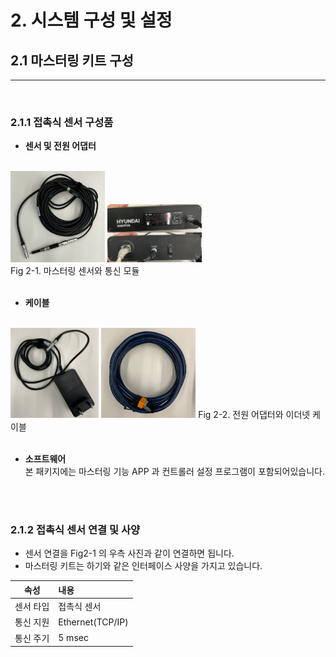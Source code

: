 # 2. 시스템 구성 및 설정
## 2.1 마스터링 키트 구성
---
<br>

### 2.1.1 접촉식 센서 구성품
- **센서 및 전원 어댑터** 
<br>
<div>
<img src="../00_img/02_sensor.PNG" width="30%">
<img src="../00_img/03_communication_module.PNG" width="30%">
</div>
Fig 2-1. 마스터링 센서와 통신 모듈
<br>

<br>

- **케이블**   
<br><div>
<img src="../00_img/04_power_adapter.PNG" width="28%">
<img src="../00_img/05_lan_cable.PNG" width="30%"></div>
Fig 2-2. 전원 어댑터와 이더넷 케이블
<br>

<br>

- **소프트웨어**
<br>본 패키지에는 마스터링 기능 APP 과 컨트롤러 설정 프로그램이 포함되어있습니다.

<br>
<br>

### 2.1.2 접촉식 센서 연결 및 사양
- 센서 연결을 Fig2-1 의 우측 사진과 같이 연결하면 됩니다.
- 마스터링 키트는 하기와 같은 인터페이스 사양을 가지고 있습니다.

|속성|내용|
|:----:|:----|
|센서 타입| 접촉식 센서 |
|통신 지원| Ethernet(TCP/IP) |
|통신 주기| 5 msec |

<br>
<br>